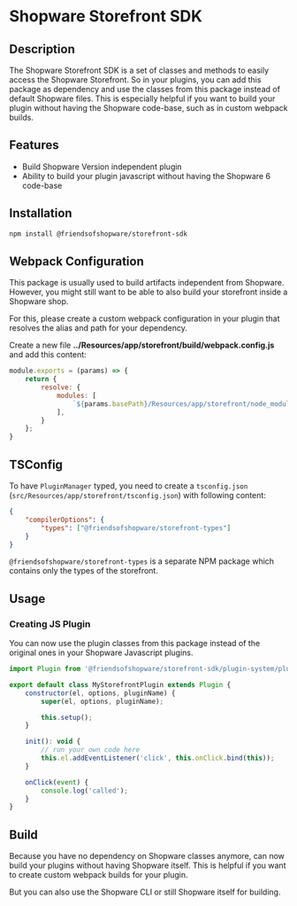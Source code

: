 # Shopware Storefront SDK

## Description

The Shopware Storefront SDK is a set of classes and methods to easily access the Shopware Storefront.
So in your plugins, you can add this package as dependency and use the classes from this package instead of default Shopware files.
This is especially helpful if you want to build your plugin without having the Shopware code-base, such as in custom webpack builds.

## Features

- Build Shopware Version independent plugin
- Ability to build your plugin javascript without having the Shopware 6 code-base

## Installation

```bash
npm install @friendsofshopware/storefront-sdk
```

## Webpack Configuration

This package is usually used to build artifacts independent from Shopware.
However, you might still want to be able to also build your storefront inside a Shopware shop.

For this, please create a custom webpack configuration in your plugin that resolves the alias and path for your dependency.

Create a new file **../Resources/app/storefront/build/webpack.config.js** and add this content:

```js
module.exports = (params) => {
    return {
        resolve: {
            modules: [
                `${params.basePath}/Resources/app/storefront/node_modules`,
            ],
        }
    };
}
```

## TSConfig

To have `PluginManager` typed, you need to create a `tsconfig.json` (`src/Resources/app/storefront/tsconfig.json`) with following content:

```json
{
    "compilerOptions": {
        "types": ["@friendsofshopware/storefront-types"]
    }
}
```

`@friendsofshopware/storefront-types` is a separate NPM package which contains only the types of the storefront.

## Usage

### Creating JS Plugin

You can now use the plugin classes from this package instead of the original ones in your Shopware Javascript plugins.

```js 
import Plugin from '@friendsofshopware/storefront-sdk/plugin-system/plugin.class';

export default class MyStorefrontPlugin extends Plugin {
    constructor(el, options, pluginName) {
        super(el, options, pluginName);

        this.setup();
    }

    init(): void {
        // run your own code here
        this.el.addEventListener('click', this.onClick.bind(this));
    }

    onClick(event) {
        console.log('called');
    }
}
```

## Build

Because you have no dependency on Shopware classes anymore, can now build your plugins without having Shopware itself.
This is helpful if you want to create custom webpack builds for your plugin.

But you can also use the Shopware CLI or still Shopware itself for building.
